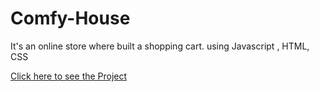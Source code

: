 # Comfy-House
It's an online store where built a shopping cart.  using Javascript , HTML, CSS

[Click here to see the Project](https://mominur-emon.github.io/Comfy-House/)

